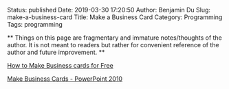 Status: published
Date: 2019-03-30 17:20:50
Author: Benjamin Du
Slug: make-a-business-card
Title: Make a Business Card
Category: Programming
Tags: programming

**
Things on this page are fragmentary and immature notes/thoughts of the author.
It is not meant to readers but rather for convenient reference of the author and future improvement.
**


[How to Make Business cards for Free](https://www.youtube.com/watch?v=DxzVnK4NuJ0)

[Make Business Cards - PowerPoint 2010](https://www.youtube.com/watch?v=WT0L9UrFKTY)


